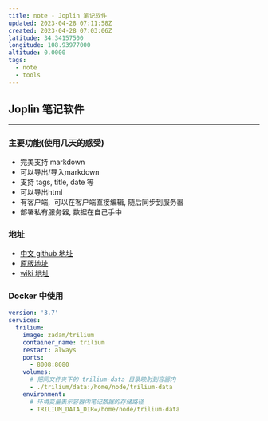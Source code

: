 ```yaml
---
title: note - Joplin 笔记软件
updated: 2023-04-28 07:11:58Z
created: 2023-04-28 07:03:06Z
latitude: 34.34157500
longitude: 108.93977000
altitude: 0.0000
tags:
  - note
  - tools
---
```


## Joplin 笔记软件
---




### 主要功能(使用几天的感受)

*   完美支持 markdown
*   可以导出/导入markdown
*   支持 tags, title, date 等
*   可以导出html
*   有客户端,  可以在客户端直接编辑, 随后同步到服务器
*   部署私有服务器, 数据在自己手中


### 地址

*   [中文 github 地址](https://trilium.netlify.app/)
*   [原版地址](https://github.com/zadam/trilium)
*   [wiki 地址](https://trilium.netlify.app)



### Docker 中使用

```yaml
version: '3.7'
services:
  trilium:
    image: zadam/trilium
    container_name: trilium
    restart: always
    ports:
      - 8008:8080
    volumes:
      # 把同文件夹下的 trilium-data 目录映射到容器内
      - ./trilium/data:/home/node/trilium-data
    environment:
      # 环境变量表示容器内笔记数据的存储路径
      - TRILIUM_DATA_DIR=/home/node/trilium-data
```